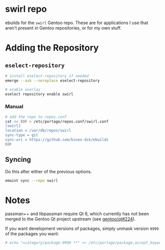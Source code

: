 # swirl repo
ebuilds for the `swirl` Gentoo repo. These are for applications I use that aren't present in Gentoo repositories, or for my own stuff.

# Adding the Repository

## `eselect-repository`

```bash
# install eselect-repository if needed
emerge --ask --noreplace eselect-repository

# enable overlay
eselect repository enable swirl
```

### Manual

```bash
# add the repo to repos.conf
cat << EOF > /etc/portage/repos.conf/swirl.conf
[swirl]
location = /var/db/repos/swirl
sync-type = git
sync-uri = https://github.com/binex-dsk/ebuilds
EOF
```

## Syncing
Do this after either of the previous options.
```bash
emaint sync --repo swirl
```

# Notes
passman++ and libpassman require Qt 6, which currently has not been merged to the Gentoo Qt project upstream (see [gentoo/qt#224](https://github.com/gentoo/qt/pull/224)).

If you want development versions of packages, simply unmask version `9999` of the packages you want:
```bash
# echo "=category/package-9999 **" >> /etc/portage/package.accept_keywords
```
